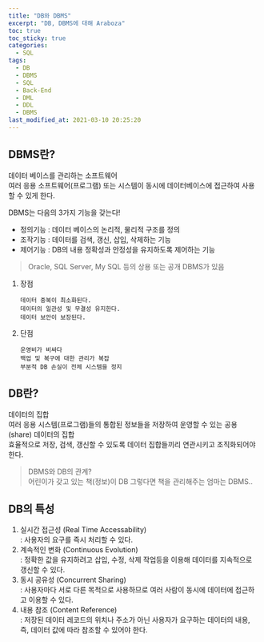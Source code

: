 ```yaml
---
title: "DB와 DBMS"
excerpt: "DB, DBMS에 대해 Araboza"
toc: true
toc_sticky: true
categories:
  - SQL
tags:
  - DB
  - DBMS
  - SQL
  - Back-End
  - DML
  - DDL
  - DBMS
last_modified_at: 2021-03-10 20:25:20
---
```


## DBMS란?  

  데이터 베이스를 관리하는 소프트웨어  
  여러 응용 소프트웨어(프로그램) 또는 시스템이 동시에 데이터베이스에 접근하여 사용할 수 있게 한다.  

  DBMS는 다음의 3가지 기능을 갖는다!
  * 정의기능 : 데이터 베이스의 논리적, 물리적 구조를 정의  
  * 조작기능 : 데이터를 검색, 갱신, 삽입, 삭제하는 기능
  * 제어기능 : DB의 내용 정확성과 안정성을 유지하도록 제어하는 기능  
  > Oracle, SQL Server, My SQL 등의 상용 또는 공개 DBMS가 있음
  
  1. 장점  
     ~~~
     데이터 중복이 최소화된다.
     데이터의 일관성 및 무결성 유지한다.
     데이터 보안이 보장된다.
     ~~~
  
  2. 단점
     ~~~  
     운영비가 비싸다
     백업 및 복구에 대한 관리가 복잡
     부분적 DB 손실이 전체 시스템을 정지
     ~~~

## DB란?
  데이터의 집합  
  여러 응용 시스템(프로그램)들의 통합된 정보들을 저장하여 운영할 수 있는 공용(share) 데이터의 집합  
  효율적으로 저장, 검색, 갱신할 수 있도록 데이터 집합들끼리 연관시키고 조직화되어야 한다.  

> DBMS와 DB의 관계?  
  어린이가 갖고 있는 책(정보)이 DB 그렇다면 책을 관리해주는 엄마는 DBMS..  

## DB의 특성
1. 실시간 접근성 (Real Time Accessability)  
  : 사용자의 요구를 즉시 처리할 수 있다.
2. 계속적인 변화 (Continuous Evolution)  
  : 정확한 값을 유지하려고 삽입, 수정, 삭제 작업등을 이용해 데이터를 지속적으로 갱신할 수 있다.
3. 동시 공유성 (Concurrent Sharing)  
  : 사용자마다 서로 다른 목적으로 사용하므로 여러 사람이 동시에 데이터에 접근하고 이용할 수 있다.
4. 내용 참조 (Content Reference)  
  : 저장된 데이터 레코드의 위치나 주소가 아닌 사용자가 요구하는 데이터의 내용, 즉, 데이터 값에 따라 참조할 수 있어야 한다.
